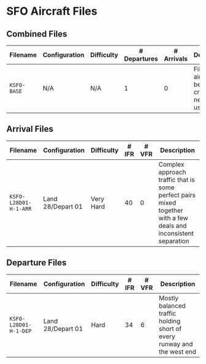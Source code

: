 # SFO Aircraft Files

## Combined Files

| **Filename** | **Configuration** | **Difficulty** | **# Departures** | **# Arrivals** | **Description**                                                     |
| ------------ | ----------------- | -------------- | ---------------- | -------------- | ------------------------------------------------------------------- |
| `KSFO-BASE`  | N/A               | N/A            | 1                | 0              | File with 1 aircraft, to be used for creating new files using `add` |

## Arrival Files

| **Filename**          | **Configuration** | **Difficulty** | **# IFR** | **# VFR** | **Description**                                                                                                 |
| --------------------- | ----------------- | -------------- | --------- | --------- | --------------------------------------------------------------------------------------------------------------- |
| `KSFO-L28D01-H-1-ARR` | Land 28/Depart 01 | Very Hard      | 40        | 0         | Complex approach traffic that is some perfect pairs mixed together with a few deals and inconsistent separation |

## Departure Files

| **Filename**          | **Configuration** | **Difficulty** | **# IFR** | **# VFR** | **Description**                                                        |
| --------------------- | ----------------- | -------------- | --------- | --------- | ---------------------------------------------------------------------- |
| `KSFO-L28D01-H-1-DEP` | Land 28/Depart 01 | Hard           | 34        | 6         | Mostly balanced traffic holding short of every runway and the west end |
